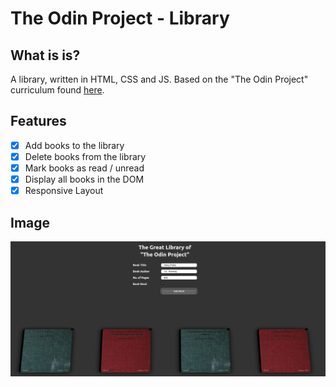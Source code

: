 # The Odin Project - Library

## What is is?

A library, written in HTML, CSS and JS. Based on the "The Odin Project" curriculum found [here](https://www.theodinproject.com/paths/full-stack-javascript/courses/javascript/lessons/library).

## Features

- [x] Add books to the library
- [x] Delete books from the library
- [x] Mark books as read / unread
- [x] Display all books in the DOM
- [x] Responsive Layout

## Image

![Library Example Image](./assets/top_library_example.png "Library Example Image")
